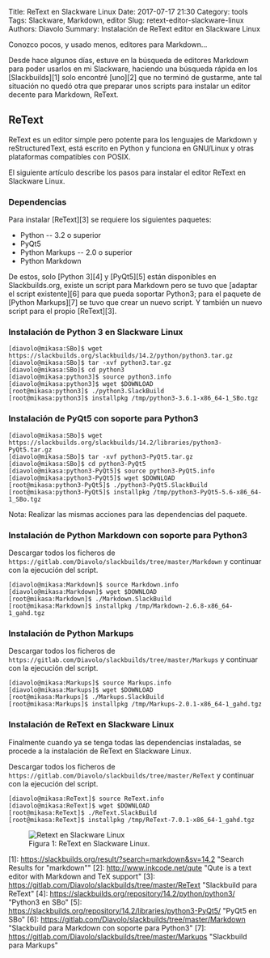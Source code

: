 Title: ReText en Slackware Linux
Date: 2017-07-17 21:30
Category: tools
Tags: Slackware, Markdown, editor
Slug: retext-editor-slackware-linux
Authors: Diavolo
Summary: Instalación de ReText editor en Slackware Linux

Conozco pocos, y usado menos, editores para Markdown...

Desde hace algunos días, estuve en la búsqueda de editores Markdown para poder usarlos en mi Slackware, haciendo una búsqueda rápida en los [Slackbuilds][1] solo encontré [uno][2] que no terminó de gustarme, ante tal situación no quedó otra que preparar unos scripts para instalar un editor decente para Markdown, ReText.

## ReText
ReText es un editor simple pero potente para los lenguajes de Markdown y reStructuredText, está escrito en Python y funciona en GNU/Linux y otras plataformas compatibles con POSIX.

El siguiente artículo describe los pasos para instalar el editor ReText en Slackware Linux.

### Dependencias
Para instalar [ReText][3] se requiere los siguientes paquetes:

- Python -- 3.2 o superior
- PyQt5
- Python Markups -- 2.0 o superior
- Python Markdown

De estos, solo [Python 3][4] y [PyQt5][5] están disponibles en Slackbuilds.org, existe un script para Markdown pero se tuvo que [adaptar el script existente][6] para que pueda soportar Python3; para el paquete de [Python Markups][7] se tuvo que crear un nuevo script. Y también un nuevo script para el propio [ReText][3].

### Instalación de Python 3 en Slackware Linux

    [diavolo@mikasa:SBo]$ wget https://slackbuilds.org/slackbuilds/14.2/python/python3.tar.gz
    [diavolo@mikasa:SBo]$ tar -xvf python3.tar.gz
    [diavolo@mikasa:SBo]$ cd python3
    [diavolo@mikasa:python3]$ source python3.info
    [diavolo@mikasa:python3]$ wget $DOWNLOAD
    [root@mikasa:python3]$ ./python3.SlackBuild
    [root@mikasa:python3]$ installpkg /tmp/python3-3.6.1-x86_64-1_SBo.tgz

### Instalación de PyQt5 con soporte para Python3

    [diavolo@mikasa:SBo]$ wget https://slackbuilds.org/slackbuilds/14.2/libraries/python3-PyQt5.tar.gz
    [diavolo@mikasa:SBo]$ tar -xvf python3-PyQt5.tar.gz
    [diavolo@mikasa:SBo]$ cd python3-PyQt5
    [diavolo@mikasa:python3-PyQt5]$ source python3-PyQt5.info
    [diavolo@mikasa:python3-PyQt5]$ wget $DOWNLOAD
    [root@mikasa:python3-PyQt5]$ ./python3-PyQt5.SlackBuild
    [root@mikasa:python3-PyQt5]$ installpkg /tmp/python3-PyQt5-5.6-x86_64-1_SBo.tgz

Nota: Realizar las mismas acciones para las dependencias del paquete.

### Instalación de Python Markdown con soporte para Python3
Descargar todos los ficheros de `https://gitlab.com/Diavolo/slackbuilds/tree/master/Markdown` y continuar con la ejecución del script.

    [diavolo@mikasa:Markdown]$ source Markdown.info
    [diavolo@mikasa:Markdown]$ wget $DOWNLOAD
    [root@mikasa:Markdown]$ ./Markdown.SlackBuild
    [root@mikasa:Markdown]$ installpkg /tmp/Markdown-2.6.8-x86_64-1_gahd.tgz

### Instalación de Python Markups
Descargar todos los ficheros de `https://gitlab.com/Diavolo/slackbuilds/tree/master/Markups` y continuar con la ejecución del script.

    [diavolo@mikasa:Markups]$ source Markups.info
    [diavolo@mikasa:Markups]$ wget $DOWNLOAD
    [root@mikasa:Markups]$ ./Markups.SlackBuild
    [root@mikasa:Markups]$ installpkg /tmp/Markups-2.0.1-x86_64-1_gahd.tgz

### Instalación de ReText en Slackware Linux
Finalmente cuando ya se tenga todas las dependencias instaladas, se procede a la instalación de ReText en Slackware Linux.

Descargar todos los ficheros de `https://gitlab.com/Diavolo/slackbuilds/tree/master/ReText` y continuar con la ejecución del script.

    [diavolo@mikasa:ReText]$ source ReText.info
    [diavolo@mikasa:ReText]$ wget $DOWNLOAD
    [root@mikasa:ReText]$ ./ReText.SlackBuild
    [root@mikasa:ReText]$ installpkg /tmp/ReText-7.0.1-x86_64-1_gahd.tgz

<figure><img src="/media/2017/07/retext.png" alt="Retext en Slackware Linux" />
<figcaption>Figura 1: ReText en Slackware Linux.</figcaption></figure>

[1]: https://slackbuilds.org/result/?search=markdown&sv=14.2 "Search Results for "markdown""
[2]: http://www.inkcode.net/qute "Qute is a text editor with Markdown and TeX support"
[3]: https://gitlab.com/Diavolo/slackbuilds/tree/master/ReText "Slackbuild para ReText"
[4]: https://slackbuilds.org/repository/14.2/python/python3/ "Python3 en SBo"
[5]: https://slackbuilds.org/repository/14.2/libraries/python3-PyQt5/ "PyQt5 en SBo"
[6]: https://gitlab.com/Diavolo/slackbuilds/tree/master/Markdown "Slackbuild para Markdown con soporte para Python3"
[7]: https://gitlab.com/Diavolo/slackbuilds/tree/master/Markups "Slackbuild para Markups"